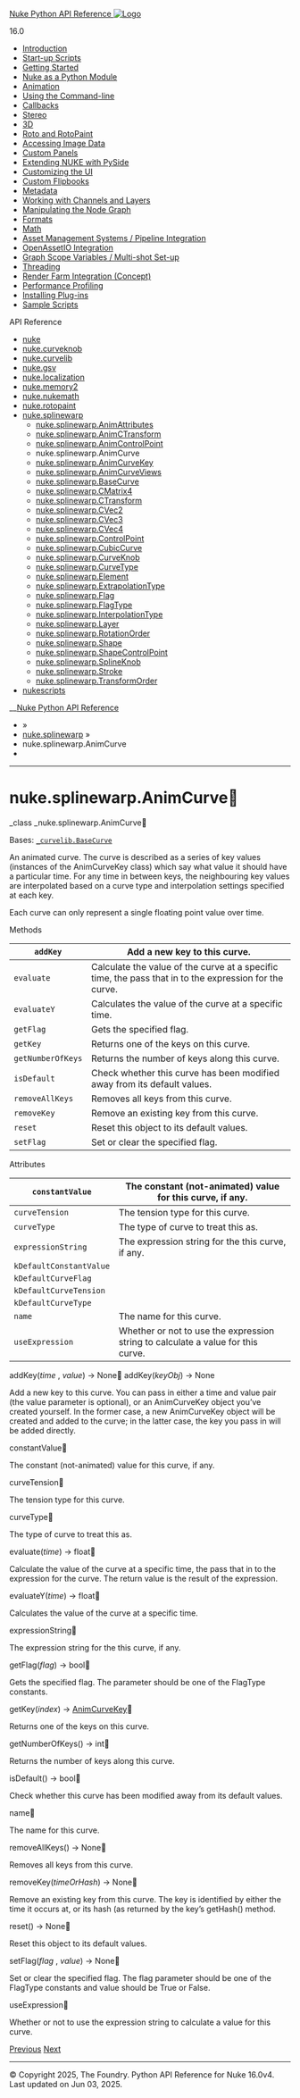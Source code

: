 [ Nuke Python API Reference ![Logo](../_static/NukeApp128.png) ](../index.html)

16.0 

  * [Introduction](../intro.html)
  * [Start-up Scripts](../startup.html)
  * [Getting Started](../basics.html)
  * [Nuke as a Python Module](../nuke_as_python_module.html)
  * [Animation](../animation.html)
  * [Using the Command-line](../command_line.html)
  * [Callbacks](../callbacks.html)
  * [Stereo](../stereo.html)
  * [3D](../3D.html)
  * [Roto and RotoPaint](../rotopaint.html)
  * [Accessing Image Data](../image_data.html)
  * [Custom Panels](../custom_panels.html)
  * [Extending NUKE with PySide](../custom_panels.html#extending-nuke-with-pyside)
  * [Customizing the UI](../custom_ui.html)
  * [Custom Flipbooks](../flipbook.html)
  * [Metadata](../metadata.html)
  * [Working with Channels and Layers](../channels.html)
  * [Manipulating the Node Graph](../dag.html)
  * [Formats](../formats.html)
  * [Math](../math.html)
  * [Asset Management Systems / Pipeline Integration](../asset.html)
  * [OpenAssetIO Integration](../openassetio.html)
  * [Graph Scope Variables / Multi-shot Set-up](../gsv.html)
  * [Threading](../threading.html)
  * [Render Farm Integration (Concept)](../render_farm.html)
  * [Performance Profiling](../performance.html)
  * [Installing Plug-ins](../installing_plugins.html)
  * [Sample Scripts](../samples.html)



API Reference

  * [nuke](nuke.html)
  * [nuke.curveknob](nuke.curveknob.html)
  * [nuke.curvelib](nuke.curvelib.html)
  * [nuke.gsv](nuke.gsv.html)
  * [nuke.localization](nuke.localization.html)
  * [nuke.memory2](nuke.memory2.html)
  * [nuke.nukemath](nuke.nukemath.html)
  * [nuke.rotopaint](nuke.rotopaint.html)
  * [nuke.splinewarp](nuke.splinewarp.html)
    * [nuke.splinewarp.AnimAttributes](nuke.splinewarp.AnimAttributes.html)
    * [nuke.splinewarp.AnimCTransform](nuke.splinewarp.AnimCTransform.html)
    * [nuke.splinewarp.AnimControlPoint](nuke.splinewarp.AnimControlPoint.html)
    * nuke.splinewarp.AnimCurve
    * [nuke.splinewarp.AnimCurveKey](nuke.splinewarp.AnimCurveKey.html)
    * [nuke.splinewarp.AnimCurveViews](nuke.splinewarp.AnimCurveViews.html)
    * [nuke.splinewarp.BaseCurve](nuke.splinewarp.BaseCurve.html)
    * [nuke.splinewarp.CMatrix4](nuke.splinewarp.CMatrix4.html)
    * [nuke.splinewarp.CTransform](nuke.splinewarp.CTransform.html)
    * [nuke.splinewarp.CVec2](nuke.splinewarp.CVec2.html)
    * [nuke.splinewarp.CVec3](nuke.splinewarp.CVec3.html)
    * [nuke.splinewarp.CVec4](nuke.splinewarp.CVec4.html)
    * [nuke.splinewarp.ControlPoint](nuke.splinewarp.ControlPoint.html)
    * [nuke.splinewarp.CubicCurve](nuke.splinewarp.CubicCurve.html)
    * [nuke.splinewarp.CurveKnob](nuke.splinewarp.CurveKnob.html)
    * [nuke.splinewarp.CurveType](nuke.splinewarp.CurveType.html)
    * [nuke.splinewarp.Element](nuke.splinewarp.Element.html)
    * [nuke.splinewarp.ExtrapolationType](nuke.splinewarp.ExtrapolationType.html)
    * [nuke.splinewarp.Flag](nuke.splinewarp.Flag.html)
    * [nuke.splinewarp.FlagType](nuke.splinewarp.FlagType.html)
    * [nuke.splinewarp.InterpolationType](nuke.splinewarp.InterpolationType.html)
    * [nuke.splinewarp.Layer](nuke.splinewarp.Layer.html)
    * [nuke.splinewarp.RotationOrder](nuke.splinewarp.RotationOrder.html)
    * [nuke.splinewarp.Shape](nuke.splinewarp.Shape.html)
    * [nuke.splinewarp.ShapeControlPoint](nuke.splinewarp.ShapeControlPoint.html)
    * [nuke.splinewarp.SplineKnob](nuke.splinewarp.SplineKnob.html)
    * [nuke.splinewarp.Stroke](nuke.splinewarp.Stroke.html)
    * [nuke.splinewarp.TransformOrder](nuke.splinewarp.TransformOrder.html)
  * [nukescripts](nukescripts.html)



__[Nuke Python API Reference](../index.html)

  * [](../index.html) »
  * [nuke.splinewarp](nuke.splinewarp.html) »
  * nuke.splinewarp.AnimCurve
  * 


* * *

# nuke.splinewarp.AnimCurve

_class _nuke.splinewarp.AnimCurve
    

Bases: [`_curvelib.BaseCurve`](nuke.splinewarp.BaseCurve.html#nuke.splinewarp.BaseCurve "_curvelib.BaseCurve")

An animated curve. The curve is described as a series of key values (instances of the AnimCurveKey class) which say what value it should have a particular time. For any time in between keys, the neighbouring key values are interpolated based on a curve type and interpolation settings specified at each key.

Each curve can only represent a single floating point value over time.

Methods

`addKey` | Add a new key to this curve.  
---|---  
`evaluate` | Calculate the value of the curve at a specific time, the pass that in to the expression for the curve.  
`evaluateY` | Calculates the value of the curve at a specific time.  
`getFlag` | Gets the specified flag.  
`getKey` | Returns one of the keys on this curve.  
`getNumberOfKeys` | Returns the number of keys along this curve.  
`isDefault` | Check whether this curve has been modified away from its default values.  
`removeAllKeys` | Removes all keys from this curve.  
`removeKey` | Remove an existing key from this curve.  
`reset` | Reset this object to its default values.  
`setFlag` | Set or clear the specified flag.  
  
Attributes

`constantValue` | The constant (not-animated) value for this curve, if any.  
---|---  
`curveTension` | The tension type for this curve.  
`curveType` | The type of curve to treat this as.  
`expressionString` | The expression string for the this curve, if any.  
`kDefaultConstantValue` |   
`kDefaultCurveFlag` |   
`kDefaultCurveTension` |   
`kDefaultCurveType` |   
`name` | The name for this curve.  
`useExpression` | Whether or not to use the expression string to calculate a value for this curve.  
  
addKey(_time_ , _value_) → None
addKey(_keyObj_) → None
    

Add a new key to this curve. You can pass in either a time and value pair (the value parameter is optional), or an AnimCurveKey object you’ve created yourself. In the former case, a new AnimCurveKey object will be created and added to the curve; in the latter case, the key you pass in will be added directly.

constantValue
    

The constant (not-animated) value for this curve, if any.

curveTension
    

The tension type for this curve.

curveType
    

The type of curve to treat this as.

evaluate(_time_) → float
    

Calculate the value of the curve at a specific time, the pass that in to the expression for the curve. The return value is the result of the expression.

evaluateY(_time_) → float
    

Calculates the value of the curve at a specific time.

expressionString
    

The expression string for the this curve, if any.

getFlag(_flag_) → bool
    

Gets the specified flag. The parameter should be one of the FlagType constants.

getKey(_index_) → [AnimCurveKey](nuke.splinewarp.AnimCurveKey.html#nuke.splinewarp.AnimCurveKey "nuke.splinewarp.AnimCurveKey")
    

Returns one of the keys on this curve.

getNumberOfKeys() → int
    

Returns the number of keys along this curve.

isDefault() → bool
    

Check whether this curve has been modified away from its default values.

name
    

The name for this curve.

removeAllKeys() → None
    

Removes all keys from this curve.

removeKey(_timeOrHash_) → None
    

Remove an existing key from this curve. The key is identified by either the time it occurs at, or its hash (as returned by the key’s getHash() method.

reset() → None
    

Reset this object to its default values.

setFlag(_flag_ , _value_) → None
    

Set or clear the specified flag. The flag parameter should be one of the FlagType constants and value should be True or False.

useExpression
    

Whether or not to use the expression string to calculate a value for this curve.

[ Previous](nuke.splinewarp.AnimControlPoint.html "nuke.splinewarp.AnimControlPoint") [Next ](nuke.splinewarp.AnimCurveKey.html "nuke.splinewarp.AnimCurveKey")

* * *

© Copyright 2025, The Foundry. Python API Reference for Nuke 16.0v4. Last updated on Jun 03, 2025. 

